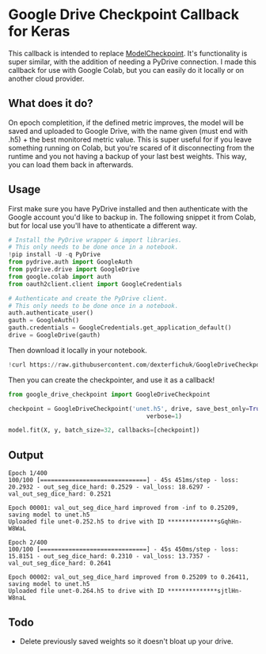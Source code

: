 # Google Drive Checkpoint Callback for Keras
This callback is intended to replace [ModelCheckpoint](https://keras.io/callbacks/). It's functionality is super similar, with the addition of needing a PyDrive connection. I made this callback for use with Google Colab, but you can easily do it locally or on another cloud provider. 

## What does it do?
On epoch completition, if the defined metric improves, the model will be saved and uploaded to Google Drive, with the name given (must end with .h5) + the best monitored metric value. This is super useful for if you leave something running on Colab, but you're scared of it disconnecting from the runtime and you not having a backup of your last best weights. This way, you can load them back in afterwards.

## Usage
First make sure you have PyDrive installed and then authenticate with the Google account you'd like to backup in. The following snippet it from Colab, but for local use you'll have to athenticate a different way.


```python
# Install the PyDrive wrapper & import libraries.
# This only needs to be done once in a notebook.
!pip install -U -q PyDrive
from pydrive.auth import GoogleAuth
from pydrive.drive import GoogleDrive
from google.colab import auth
from oauth2client.client import GoogleCredentials

# Authenticate and create the PyDrive client.
# This only needs to be done once in a notebook.
auth.authenticate_user()
gauth = GoogleAuth()
gauth.credentials = GoogleCredentials.get_application_default()
drive = GoogleDrive(gauth)
```

Then download it locally in your notebook.
```python
!curl https://raw.githubusercontent.com/dexterfichuk/GoogleDriveCheckpoint/master/google_drive_checkpoint.py -O
```

Then you can create the checkpointer, and use it as a callback!
```python
from google_drive_checkpoint import GoogleDriveCheckpoint

checkpoint = GoogleDriveCheckpoint('unet.h5', drive, save_best_only=True, save_weights_only=True,
                                       verbose=1)

model.fit(X, y, batch_size=32, callbacks=[checkpoint])
```

## Output
```
Epoch 1/400
100/100 [==============================] - 45s 451ms/step - loss: 20.2932 - out_seg_dice_hard: 0.2529 - val_loss: 18.6297 - val_out_seg_dice_hard: 0.2521

Epoch 00001: val_out_seg_dice_hard improved from -inf to 0.25209, saving model to unet.h5
Uploaded file unet-0.252.h5 to drive with ID **************sGqhHn-W8WaL

Epoch 2/400
100/100 [==============================] - 45s 450ms/step - loss: 15.8151 - out_seg_dice_hard: 0.2310 - val_loss: 13.7357 - val_out_seg_dice_hard: 0.2641

Epoch 00002: val_out_seg_dice_hard improved from 0.25209 to 0.26411, saving model to unet.h5
Uploaded file unet-0.264.h5 to drive with ID **************sjtlHn-W8naL

```

## Todo
- Delete previously saved weights so it doesn't bloat up your drive.
